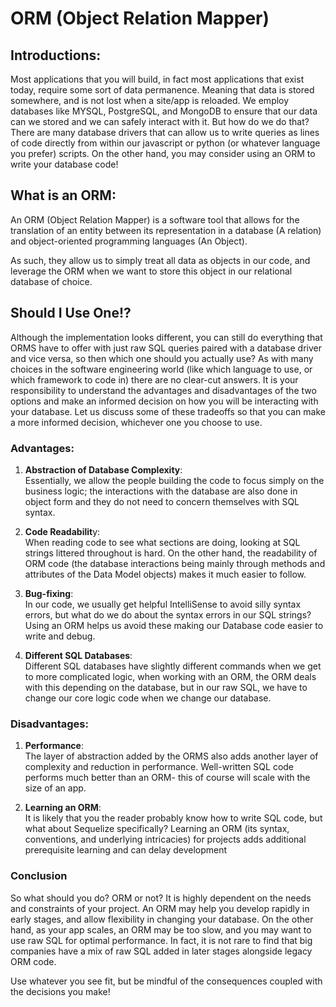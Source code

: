 # ORM (Object Relation Mapper)

## Introductions:
Most applications that you will build, in fact most applications that exist today, require some sort of data permanence. Meaning that data is stored somewhere, and is not lost when a site/app is reloaded. We employ databases like MYSQL, PostgreSQL, and MongoDB to ensure that our data can we stored and we can safely interact with it. But how do we do that? There are many database drivers that can allow us to write queries as lines of code directly from within our javascript or python (or whatever language you prefer) scripts. On the other hand, you may consider using an ORM to write your database code!


## What is an ORM:

An ORM (Object Relation Mapper) is a software tool that allows for the translation of an entity between its representation in a database (A relation) and object-oriented programming languages (An Object).

As such, they allow us to simply treat all data as objects in our code, and leverage the ORM when we want to store this object in our relational database of choice.

## Should I Use One!?

Although the implementation looks different, you can still do everything that ORMS have to offer with just raw SQL queries paired with a database driver and vice versa, so then which one should you actually use? 
As with many choices in the software engineering world (like which language to use, or which framework to code in) there are no clear-cut answers. It is your responsibility to understand the advantages and disadvantages of the two options and make an informed decision on how you will be interacting with your database. Let us discuss some of these tradeoffs so that you can make a more informed decision, whichever one you choose to use.

### Advantages:

1. **Abstraction of Database Complexity**:  \
Essentially, we allow the people building the code to focus simply on the business logic; the interactions with the database are also done in object form and they do not need to concern themselves with SQL syntax.

3. **Code Readabilit**y: \
When reading code to see what sections are doing, looking at SQL strings littered throughout is hard. On the other hand, the readability of ORM code (the database interactions being mainly through methods and attributes of the Data Model objects) makes it much easier to follow.

5. **Bug-fixing**: \
In our code, we usually get helpful IntelliSense to avoid silly syntax errors, but what do we do about the syntax errors in our SQL strings? Using an ORM helps us avoid these making our Database code easier to write and debug.

7. **Different SQL Databases**: \
Different SQL databases have slightly different commands when we get to more complicated logic, when working with an ORM, the ORM deals with this depending on the database, but in our raw SQL, we have to change our core logic code when we change our database. 

### Disadvantages:

1. **Performance**: \
The layer of abstraction added by the ORMS also adds another layer of complexity and reduction in performance. Well-written SQL code performs much better than an ORM- this of course will scale with the size of an app.

2. **Learning an ORM**: \
It is likely that you the reader probably know how to write SQL code, but what about Sequelize specifically? Learning an ORM (its syntax, conventions, and underlying intricacies) for projects adds additional prerequisite learning and can delay development 

### Conclusion

So what should you do? ORM or not? It is highly dependent on the needs and constraints of your project. An ORM may help you develop rapidly in early stages, and allow flexibility in changing your database. On the other hand, as your app scales, an ORM may be too slow, and you may want to use raw SQL for optimal performance. In fact, it is not rare to find that big companies have a mix of raw SQL added in later stages alongside legacy ORM code. 

Use whatever you see fit, but be mindful of the consequences coupled with the decisions you make!
